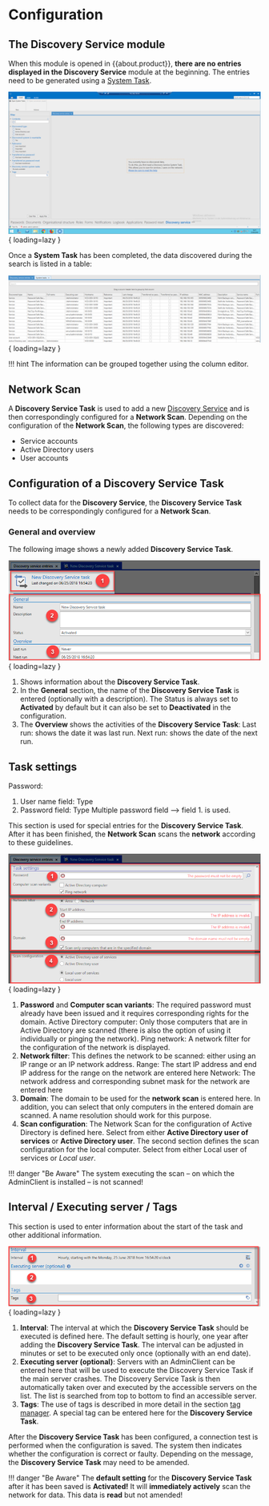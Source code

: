 # Configuration

## The Discovery Service module

When this module is opened in {{about.product}}, **there are no entries displayed in the Discovery Service** module at the beginning. The entries need to be generated using a [System Task]({{url.placeholder}}).

![picture discovery](/assets/en/client_modules/discovery_service/configuration/configuration_1.png){ loading=lazy }

Once a **System Task** has been completed, the data discovered during the search is listed in a table:

![picture discovery service](/assets/en/client_modules/discovery_service/configuration/configuration_2.png){ loading=lazy }

!!! hint
    The information can be grouped together using the column editor.

## Network Scan

A **Discovery Service Task** is used to add a new [Discovery Service]({{url.placeholder}}) and is then correspondingly configured for a **Network Scan**. Depending on the configuration of the **Network Scan**, the following types are discovered:

- Service accounts
- Active Directory users
- User accounts

## Configuration of a Discovery Service Task

To collect data for the **Discovery Service**, the **Discovery Service Task** needs to be correspondingly configured for a **Network Scan**.

### General and overview

The following image shows a newly added **Discovery Service Task**.

![picture discovery service task](/assets/en/client_modules/discovery_service/configuration/configuration_3.png){ loading=lazy }

1. Shows information about the **Discovery Service Task**.
2. In the **General** section, the name of the **Discovery Service Task** is entered (optionally with a description).
    The Status is always set to **Activated** by default but it can also be set to **Deactivated** in the configuration.
3. The **Overview** shows the activities of the **Discovery Service Task**:
    Last run: shows the date it was last run.
    Next run: shows the date of the next run.

## Task settings

Password:

1. User name field: Type
2. Password field: Type
Multiple password field —> field 1. is used.

This section is used for special entries for the **Discovery Service Task**. After it has been finished, the **Network Scan** scans the **network** according to these guidelines.

![picture discovery service task settings](/assets/en/client_modules/discovery_service/configuration/configuration_4.png){ loading=lazy }

1. **Password** and **Computer scan variants**: The required password must already have been issued and it requires corresponding rights for the domain.
    Active Directory computer: Only those computers that are in Active Directory are scanned (there is also the option of using it individually or pinging the network).
    Ping network: A network filter for the configuration of the network is displayed.
2. **Network filter**: This defines the network to be scanned: either using an IP range or an IP network address.
    Range: The start IP address and end IP address for the range on the network are entered here
    Network: The network address and corresponding subnet mask for the network are entered here
3. **Domain**: The domain to be used for the **network scan** is entered here.
    In addition, you can select that only computers in the entered domain are scanned. A name resolution should work for this purpose.
4. **Scan configuration**:
    The Network Scan for the configuration of Active Directory is defined here. Select from either **Active Directory user of services** or **Active Directory user**.
    The second section defines the scan configuration for the local computer. Select from either Local user of services or *Local user*.

!!! danger "Be Aware"
    The system executing the scan – on which the AdminClient is installed – is not scanned!

## Interval / Executing server / Tags

This section is used to enter information about the start of the task and other additional information.

![picture discovery service interval](/assets/en/client_modules/discovery_service/configuration/configuration_5.png){ loading=lazy }

1. **Interval**: The interval at which the **Discovery Service Task** should be executed is defined here. The default setting is hourly, one year after adding the **Discovery Service Task**. The interval can be adjusted in minutes or set to be executed only once (optionally with an end date).
2. **Executing server (optional)**: Servers with an AdminClient can be entered here that will be used to execute the Discovery Service Task if the main server crashes. The Discovery Service Task is then automatically taken over and executed by the accessible servers on the list. The list is searched from top to bottom to find an accessible server.
3. **Tags**: The use of tags is described in more detail in the section [tag manager]({{url.placeholder}}). A special tag can be entered here for the **Discovery Service Task**.

After the **Discovery Service Task** has been configured, a connection test is performed when the configuration is saved. The system then indicates whether the configuration is correct or faulty. Depending on the message, the **Discovery Service Task** may need to be amended.

!!! danger "Be Aware"
    The **default setting** for the **Discovery Service Task** after it has been saved is **Activated!** It will **immediately actively** scan the network for data. This data is **read** but not amended!
